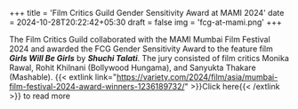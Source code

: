 +++
title = 'Film Critics Guild Gender Sensitivity Award at MAMI 2024'
date = 2024-10-28T20:22:42+05:30
draft = false
img = 'fcg-at-mami.png'
+++

The Film Critics Guild collaborated with the MAMI Mumbai Film Festival 2024 and awarded the FCG Gender Sensitivity Award to the feature film **_Girls Will Be Girls_** by **_Shuchi Talati_**. The jury consisted of film critics Monika Rawal, Rohit Khilnani (Bollywood Hungama), and Sanyukta Thakare (Mashable). {{< extlink link="https://variety.com/2024/film/asia/mumbai-film-festival-2024-award-winners-1236189732/" >}}Click here{{< /extlink >}} to read more
